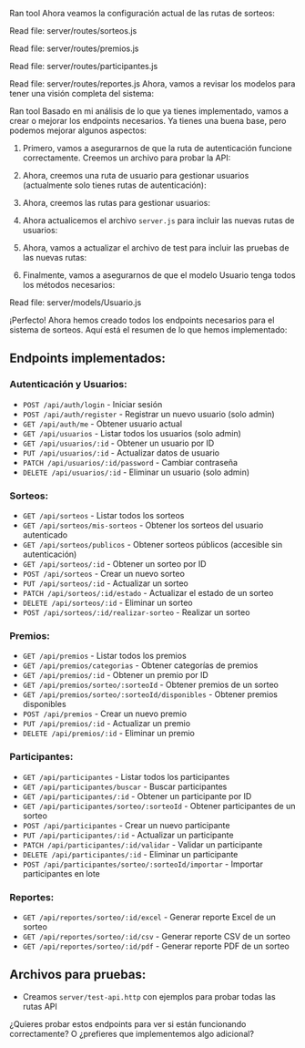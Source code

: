 Ran tool
Ahora veamos la configuración actual de las rutas de sorteos:

Read file: server/routes/sorteos.js

Read file: server/routes/premios.js

Read file: server/routes/participantes.js

Read file: server/routes/reportes.js
Ahora, vamos a revisar los modelos para tener una visión completa del sistema:

Ran tool
Basado en mi análisis de lo que ya tienes implementado, vamos a crear o mejorar los endpoints necesarios. Ya tienes una buena base, pero podemos mejorar algunos aspectos:

1. Primero, vamos a asegurarnos de que la ruta de autenticación funcione correctamente. Creemos un archivo para probar la API:


2. Ahora, creemos una ruta de usuario para gestionar usuarios (actualmente solo tienes rutas de autenticación):


3. Ahora, creemos las rutas para gestionar usuarios:


4. Ahora actualicemos el archivo `server.js` para incluir las nuevas rutas de usuarios:


5. Ahora, vamos a actualizar el archivo de test para incluir las pruebas de las nuevas rutas:


6. Finalmente, vamos a asegurarnos de que el modelo Usuario tenga todos los métodos necesarios:

Read file: server/models/Usuario.js


¡Perfecto! Ahora hemos creado todos los endpoints necesarios para el sistema de sorteos. Aquí está el resumen de lo que hemos implementado:

## Endpoints implementados:

### Autenticación y Usuarios:
- `POST /api/auth/login` - Iniciar sesión
- `POST /api/auth/register` - Registrar un nuevo usuario (solo admin)
- `GET /api/auth/me` - Obtener usuario actual
- `GET /api/usuarios` - Listar todos los usuarios (solo admin)
- `GET /api/usuarios/:id` - Obtener un usuario por ID
- `PUT /api/usuarios/:id` - Actualizar datos de usuario
- `PATCH /api/usuarios/:id/password` - Cambiar contraseña
- `DELETE /api/usuarios/:id` - Eliminar un usuario (solo admin)

### Sorteos:
- `GET /api/sorteos` - Listar todos los sorteos
- `GET /api/sorteos/mis-sorteos` - Obtener los sorteos del usuario autenticado
- `GET /api/sorteos/publicos` - Obtener sorteos públicos (accesible sin autenticación)
- `GET /api/sorteos/:id` - Obtener un sorteo por ID
- `POST /api/sorteos` - Crear un nuevo sorteo
- `PUT /api/sorteos/:id` - Actualizar un sorteo
- `PATCH /api/sorteos/:id/estado` - Actualizar el estado de un sorteo
- `DELETE /api/sorteos/:id` - Eliminar un sorteo
- `POST /api/sorteos/:id/realizar-sorteo` - Realizar un sorteo

### Premios:
- `GET /api/premios` - Listar todos los premios
- `GET /api/premios/categorias` - Obtener categorías de premios
- `GET /api/premios/:id` - Obtener un premio por ID
- `GET /api/premios/sorteo/:sorteoId` - Obtener premios de un sorteo
- `GET /api/premios/sorteo/:sorteoId/disponibles` - Obtener premios disponibles
- `POST /api/premios` - Crear un nuevo premio
- `PUT /api/premios/:id` - Actualizar un premio
- `DELETE /api/premios/:id` - Eliminar un premio

### Participantes:
- `GET /api/participantes` - Listar todos los participantes
- `GET /api/participantes/buscar` - Buscar participantes
- `GET /api/participantes/:id` - Obtener un participante por ID
- `GET /api/participantes/sorteo/:sorteoId` - Obtener participantes de un sorteo
- `POST /api/participantes` - Crear un nuevo participante
- `PUT /api/participantes/:id` - Actualizar un participante
- `PATCH /api/participantes/:id/validar` - Validar un participante
- `DELETE /api/participantes/:id` - Eliminar un participante
- `POST /api/participantes/sorteo/:sorteoId/importar` - Importar participantes en lote

### Reportes:
- `GET /api/reportes/sorteo/:id/excel` - Generar reporte Excel de un sorteo
- `GET /api/reportes/sorteo/:id/csv` - Generar reporte CSV de un sorteo
- `GET /api/reportes/sorteo/:id/pdf` - Generar reporte PDF de un sorteo

## Archivos para pruebas:
- Creamos `server/test-api.http` con ejemplos para probar todas las rutas API

¿Quieres probar estos endpoints para ver si están funcionando correctamente? O ¿prefieres que implementemos algo adicional?

